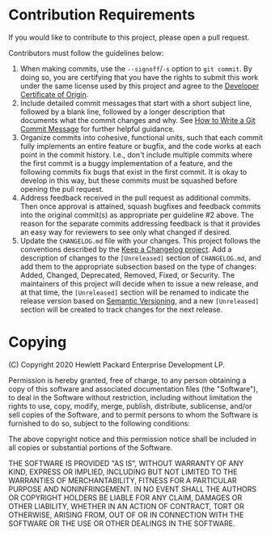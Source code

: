 # Contribution Requirements

If you would like to contribute to this project, please open a pull request.

Contributors must follow the guidelines below:

1. When making commits, use the ``--signoff``/``-s`` option to ``git commit``. By
   doing so, you are certifying that you have the rights to submit this work
   under the same license used by this project and agree to the
   [Developer Certificate of Origin](https://developercertificate.org).
2. Include detailed commit messages that start with a short subject line,
   followed by a blank line, followed by a longer description that documents
   what the commit changes and why. See
   [How to Write a Git Commit Message](https://chris.beams.io/posts/git-commit/)
   for further helpful guidance.
3. Organize commits into cohesive, functional units, such that each commit
   fully implements an entire feature or bugfix, and the code works at each
   point in the commit history. I.e., don't include multiple commits where
   the first commit is a buggy implementation of a feature, and the following
   commits fix bugs that exist in the first commit. It is okay to develop in
   this way, but these commits must be squashed before opening the pull
   request.
4. Address feedback received in the pull request as additional commits. Then
   once approval is attained, squash bugfixes and feedback commits into the
   original commit(s) as appropriate per guideline #2 above. The reason for the
   separate commits addressing feedback is that it provides an easy way for
   reviewers to see only what changed if desired.
5. Update the ``CHANGELOG.md`` file with your changes. This project follows the
   conventions described by the [Keep a Changelog project](https://keepachangelog.com/en/1.0.0/).
   Add a description of changes to the ``[Unreleased]`` section of
   ``CHANGELOG.md``, and add them to the appropriate subsection based on the
   type of changes: Added, Changed, Deprecated, Removed, Fixed, or Security.
   The maintainers of this project will decide when to issue a new release, and
   at that time, the ``[Unreleased]`` section will be renamed to indicate the
   release version based on [Semantic Versioning](https://semver.org/), and a
   new ``[Unreleased]`` section will be created to track changes for the next
   release.

# Copying

(C) Copyright 2020 Hewlett Packard Enterprise Development LP.

Permission is hereby granted, free of charge, to any person obtaining a
copy of this software and associated documentation files (the "Software"),
to deal in the Software without restriction, including without limitation
the rights to use, copy, modify, merge, publish, distribute, sublicense,
and/or sell copies of the Software, and to permit persons to whom the
Software is furnished to do so, subject to the following conditions:

The above copyright notice and this permission notice shall be included
in all copies or substantial portions of the Software.

THE SOFTWARE IS PROVIDED "AS IS", WITHOUT WARRANTY OF ANY KIND, EXPRESS OR
IMPLIED, INCLUDING BUT NOT LIMITED TO THE WARRANTIES OF MERCHANTABILITY,
FITNESS FOR A PARTICULAR PURPOSE AND NONINFRINGEMENT.  IN NO EVENT SHALL
THE AUTHORS OR COPYRIGHT HOLDERS BE LIABLE FOR ANY CLAIM, DAMAGES OR
OTHER LIABILITY, WHETHER IN AN ACTION OF CONTRACT, TORT OR OTHERWISE,
ARISING FROM, OUT OF OR IN CONNECTION WITH THE SOFTWARE OR THE USE OR
OTHER DEALINGS IN THE SOFTWARE.
